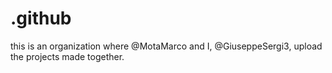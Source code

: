 # .github
this is an organization where @MotaMarco and I, @GiuseppeSergi3, upload the projects made together.
